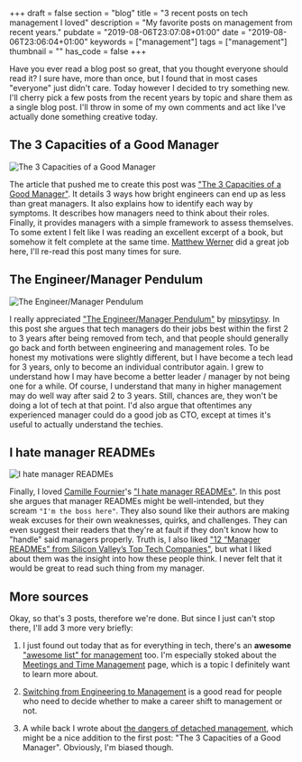 +++
draft = false
section = "blog"
title = "3 recent posts on tech management I loved"
description = "My favorite posts on management from recent years."
pubdate = "2019-08-06T23:07:08+01:00"
date = "2019-08-06T23:06:04+01:00"
keywords = ["management"]
tags = ["management"]
thumbnail = ""
has_code = false
+++

Have you ever read a blog post so great, that you thought everyone  should read it? I sure have, more than once, but I found that in most  cases "everyone" just didn't care. Today however I decided to try  something new. I'll cherry pick a few posts from the recent  years by topic and share them as a single blog post. I'll throw in some of  my  own comments and act like I've actually done something creative today.

## The 3 Capacities of a Good Manager

![The 3 Capacities of a Good Manager](/media/3-recent-posts-on-tech-management-i-loved/3-key-capacities-of-a-good-manager.png "People around desks")

The article that pushed me to create this post was ["The 3 Capacities of a Good Manager"](https://medium.com/better-programming/the-3-capacities-of-a-good-manager-a950e798aaaa). It details 3 ways how bright engineers can end up as  less than great managers. It also explains how to identify each way by  symptoms. It describes how managers need to think about their roles. Finally, it provides managers with a simple framework to assess themselves. To some extent I felt like I was reading an excellent excerpt of a book, but somehow it felt complete at the same time. [Matthew Werner](https://medium.com/@ropstenrich) did a great job here, I'll re-read this post many times for sure.

## The Engineer/Manager Pendulum

![The Engineer/Manager Pendulum](/media/3-recent-posts-on-tech-management-i-loved/pendulum.png "Man riding a pendulum")

I really appreciated ["The Engineer/Manager Pendulum"](https://charity.wtf/2017/05/11/the-engineer-manager-pendulum/) by [mipsytipsy](https://charity.wtf/author/mipsytipsy/). In this post she argues that tech managers do their jobs best within the first 2 to 3 years after being removed from tech, and that people should generally go back and forth between engineering and management roles.
To be honest my motivations were slightly different, but I have become a tech lead for 3 years, only to become an individual contributor again. I grew to understand how I may have become a better leader / manager by not being one for a while. Of course, I understand that many in higher management may do well way after said 2 to 3 years. Still, chances are, they won't be doing a lot of tech at that point. I'd also argue that oftentimes any experienced manager could do a good job as CTO, except at times it's useful to actually understand the techies.

## I hate manager READMEs

![I hate manager READMEs](/media/3-recent-posts-on-tech-management-i-loved/readme.png "A piece of paper being put into a trash bin.")

Finally, I loved [Camille Fournier](https://medium.com/@skamille)'s ["I hate manager READMEs"](https://medium.com/@skamille/i-hate-manager-readmes-20a0dd9a70d0). In this post she argues that manager READMEs might be well-intended, but they scream `"I'm the boss here"`. They also sound like their authors are making weak excuses for their own weaknesses, quirks, and challenges. They can even suggest their readers that they're at fault if they don't know how to "handle" said managers properly.
Truth is, I also liked ["12 “Manager READMEs” from Silicon Valley’s Top Tech Companies"](https://hackernoon.com/12-manager-readmes-from-silicon-valleys-top-tech-companies-26588a660afe), but what I liked about them was the insight into how these people think. I  never felt that it would be great to read such thing from my manager.

## More sources

Okay, so that's 3 posts, therefore we're done. But since I just can't stop there, I'll add 3 more very briefly:

1. I just found out today that as for everything in tech, there's an **awesome** ["awesome list" for management](https://github.com/LappleApple/awesome-leading-and-managing) too. I'm especially stoked about the [Meetings and Time Management](https://github.com/LappleApple/awesome-leading-and-managing/blob/master/Meetings-and-Time-Management.md) page, which is a topic I definitely want to learn more about.

2. [Switching from Engineering to Management](https://dev.to/bndr/switching-from-engineering-to-management-56hf) is a good read for people who need to decide whether to make a career shift to management or not.

3. A while back I wrote about [the dangers of detached management](https://peteraba.com/blog/the-danger-of-detached-management/), which might be a nice addition to the first post: "The 3 Capacities of a Good Manager". Obviously, I'm biased though.
 